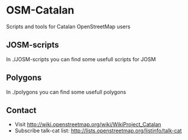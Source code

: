 OSM-Catalan
===========

Scripts and tools for Catalan OpenStreetMap users

JOSM-scripts
------------
In ./JOSM-scripts you can find some usefull scripts for JOSM

Polygons
--------
In ./polygons you can find some usefull polygons

Contact
-------
* Visit http://wiki.openstreetmap.org/wiki/WikiProject_Catalan
* Subscribe talk-cat list: http://lists.openstreetmap.org/listinfo/talk-cat
